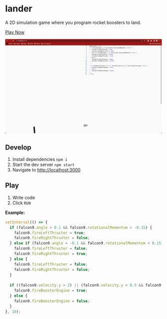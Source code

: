 # lander

A 2D simulation game where you program rocket boosters to land.

[Play Now](https://lander.kurpuis.com)

![Mar-10-2023 07-06-40](./gameplay.gif)

## Develop

1. Install dependencies `npm i`
1. Start the dev server `npm start`
1. Navigate to [http://localhost:3000](http://localhost:3000)

## Play

1. Write code
1. Click `RUN`

__Example:__

```javascript
setInterval(() => {
  if (falcon9.angle > 0.1 && falcon9.rotationalMomentum > -0.15) {
    falcon9.fireLeftThruster = true;
    falcon9.fireRightThruster = false;
  } else if (falcon9.angle < -0.1 && falcon9.rotationalMomentum < 0.15) {
    falcon9.fireLeftThruster = false;
    falcon9.fireRightThruster = true;
  } else {
    falcon9.fireLeftThruster = false;
    falcon9.fireRightThruster = false;
  }

  if ((falcon9.velocity.y > 2) || (falcon9.velocity.y > 0.5 && falcon9.altitude < 125)) {
    falcon9.fireBoosterEngine = true;
  } else {
    falcon9.fireBoosterEngine = false;
  }
}, 10);
```
